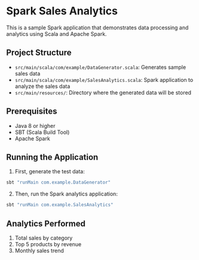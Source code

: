 # Spark Sales Analytics

This is a sample Spark application that demonstrates data processing and analytics using Scala and Apache Spark.

## Project Structure
- `src/main/scala/com/example/DataGenerator.scala`: Generates sample sales data
- `src/main/scala/com/example/SalesAnalytics.scala`: Spark application to analyze the sales data
- `src/main/resources/`: Directory where the generated data will be stored

## Prerequisites
- Java 8 or higher
- SBT (Scala Build Tool)
- Apache Spark

## Running the Application

1. First, generate the test data:
```bash
sbt "runMain com.example.DataGenerator"
```

2. Then, run the Spark analytics application:
```bash
sbt "runMain com.example.SalesAnalytics"
```

## Analytics Performed
1. Total sales by category
2. Top 5 products by revenue
3. Monthly sales trend
